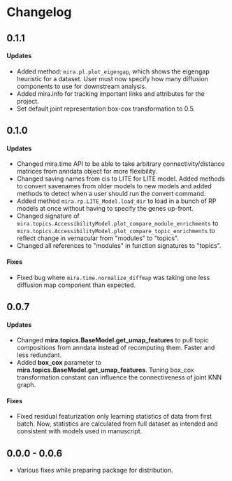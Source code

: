 # Changelog

## 0.1.1

#### Updates

* Added method: `mira.pl.plot_eigengap`, which shows the eigengap heuristic
for a dataset. User must now specify how many diffusion components to use for
downstream analysis.
* Added mira.info for tracking important links and attributes for the project.
* Set default joint representation box-cox transformation to 0.5.


## 0.1.0

#### Updates

* Changed mira.time API to be able to take arbitrary connectivity/distance
matrices from anndata object for more flexibility.
* Changed saving names from cis to LITE for LITE model. Added methods to convert
savenames from older models to new models and added methods to detect when a 
user should run the convert command.
* Added method ``mira.rp.LITE_Model.load_dir`` to load in a bunch of RP models at
once without having to specify the genes up-front.
* Changed signature of ``mira.topics.AccessibilityModel.plot_compare_module_enrichments``
to ``mira.topics.AccessibilityModel.plot_compare_topic_enrichments`` to reflect change
in vernacular from "modules" to "topics".
* Changed all references to "modules" in function signatures to "topics".

#### Fixes

* Fixed bug where ``mira.time.normalize_diffmap`` was taking one less diffusion map
component than expected.


## 0.0.7

#### Updates

* Changed **mira.topics.BaseModel.get_umap_features** to pull topic compositions 
from anndata instead of recomputing them. Faster and less redundant.
* Added **box_cox** parameter to **mira.topics.BaseModel.get_umap_features**. Tuning
box_cox transformation constant can influence the connectiveness of joint KNN graph.

#### Fixes
* Fixed residual featurization only learning statistics of data from first batch.
Now, statistics are calculated from full dataset as intended and consistent
with models used in manuscript.


## 0.0.0 - 0.0.6

* Various fixes while preparing package for distribution.